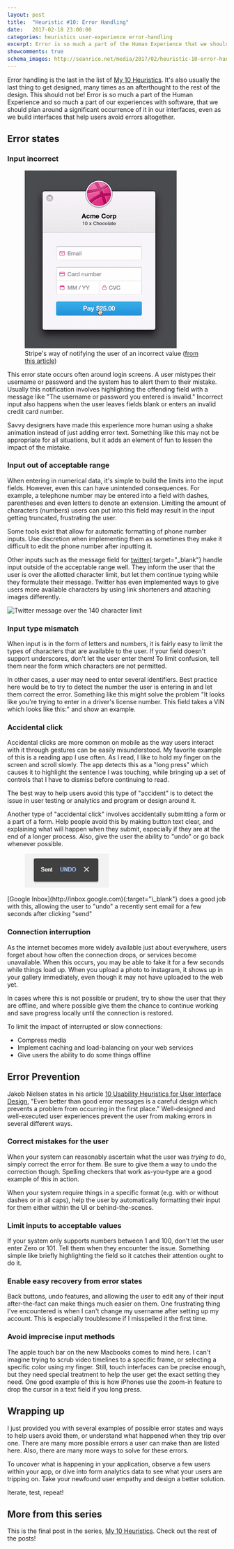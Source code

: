 ```yaml
---
layout: post
title:  "Heuristic #10: Error Handling"
date:   2017-02-18 23:00:00
categories: heuristics user-experience error-handling
excerpt: Error is so much a part of the Human Experience that we should plan a significant occurrence of it in our interfaces.
showcomments: true
schema_images: http://seanrice.net/media/2017/02/heuristic-10-error-handling-title.png
---
```


Error handling is the last in the list of [My 10 Heuristics](/heuristics/user-experience/2016/10/07/heuristics-overview.html). It's also usually the last thing to get designed, many times as an afterthought to the rest of the design. This should not be! Error is so much a part of the Human Experience and so much a part of our experiences with software, that we should plan around a significant occurrence of it in our interfaces, even as we build interfaces that help users avoid errors altogether.

## Error states

### Input incorrect

<figure class="img-right"><img  src="/media/2017/02/input-error.gif" alt="Screenshot of poor alignment">
<figcaption>Stripe's way of notifying the user of an incorrect value (<a href="https://medium.com/bridge-collection/improve-the-payment-experience-with-animations-3d1b0a9b810e#.qw5hdz65b" target="\_blank">from this article</a>)</figcaption>
</figure>

This error state occurs often around login screens. A user mistypes their username or password and the system has to alert them to their mistake. Usually this notification involves highlighting the offending field with a message like &quot;The username or password you entered is invalid.&quot; Incorrect input also happens when the user leaves fields blank or enters an invalid credit card number.

Savvy designers have made this experience more human using a shake animation instead of just adding error text. Something like this may not be appropriate for all situations, but it adds an element of fun to lessen the impact of the mistake.

### Input out of acceptable range

When entering in numerical data, it's simple to build the limits into the input fields. However, even this can have unintended consequences. For example, a telephone number may be entered into a field with dashes, parentheses and even letters to denote an extension. Limiting the amount of characters (numbers) users can put into this field may result in the input getting truncated, frustrating the user.

Some tools exist that allow for automatic formatting of phone number inputs. Use discretion when implementing them as sometimes they make it difficult to edit the phone number after inputting it.

Other inputs such as the message field for [twitter](http://www.twitter.com){:target="\_blank"} handle input outside of the acceptable range well. They inform the user that the user is over the allotted character limit, but let them continue typing while they formulate their message. Twitter has even implemented ways to give users more available characters by using link shorteners and attaching images differently.

![Twitter message over the 140 character limit](/media/2017/02/twitter-over.jpg")

### Input type mismatch

When input is in the form of letters and numbers, it is fairly easy to limit the types of characters that are available to the user. If your field doesn't support underscores, don't let the user enter them! To limit confusion, tell them near the form which characters are not permitted.

In other cases, a user may need to enter several identifiers. Best practice here would be to try to detect the number the user is entering in and let them correct the error. Something like this might solve the problem "It looks like you're trying to enter in a driver's license number. This field takes a VIN which looks like this:" and show an example.

### Accidental click

Accidental clicks are more common on mobile as the way users interact with it through gestures can be easily misunderstood. My favorite example of this is a reading app I use often. As I read, I like to hold my finger on the screen and scroll slowly. The app detects this as a "long press" which causes it to highlight the sentence I was touching, while bringing up a set of controls that I have to dismiss before continuing to read.

The best way to help users avoid this type of "accident" is to detect the issue in user testing or analytics and program or design around it.

Another type of "accidental click" involves accidentally submitting a form or a part of a form. Help people avoid this by making button text clear, and explaining what will happen when they submit, especially if they are at the end of a longer process. Also, give the user the ability to "undo" or go back whenever possible.

<figure class="img-right"><img src="/media/2017/02/sent-undo.jpg" alt="Google Inbox Undo">
</figure> [Google Inbox](http://inbox.google.com){:target="\_blank"} does a good job with this, allowing the user to &quot;undo&quot; a recently sent email for a few seconds after clicking &quot;send&quot;


### Connection interruption

As the internet becomes more widely available just about everywhere, users forget about how often the connection drops, or services become unavailable. When this occurs, you may be able to fake it for a few seconds while things load up. When you upload a photo to instagram, it shows up in your gallery immediately, even though it may not have uploaded to the web yet.

In cases where this is not possible or prudent, try to show the user that they are offline, and where possible give them the chance to continue working and save progress locally until the connection is restored.

To limit the impact of interrupted or slow connections:

- Compress media
- Implement caching and load-balancing on your web services
- Give users the ability to do some things offline

## Error Prevention

Jakob Nielsen states in his article [10 Usability Heuristics for User Interface Design](https://www.nngroup.com/articles/ten-usability-heuristics/), &quot;Even better than good error messages is a careful design which prevents a problem from occurring in the first place.&quot; Well-designed and well-executed user experiences prevent the user from making errors in several different ways.

### Correct mistakes for the user

When your system can reasonably ascertain what the user was *trying to* do, simply correct the error for them. Be sure to give them a way to undo the correction though. Spelling checkers that work as-you-type are a good example of this in action.

When your system require things in a specific format (e.g. with or without dashes or in all caps), help the user by automatically formatting their input for them either within the UI or behind-the-scenes.

### Limit inputs to acceptable values

If your system only supports numbers between 1 and 100, don't let the user enter Zero or 101. Tell them when they encounter the issue. Something simple like briefly highlighting the field so it catches their attention ought to do it.

### Enable easy recovery from error states

Back buttons, undo features, and allowing the user to edit any of their input after-the-fact can make things much easier on them. One frustrating thing I've encountered is when I can't change my username after setting up my account. This is especially troublesome if I misspelled it the first time.

### Avoid imprecise input methods

The apple touch bar on the new Macbooks comes to mind here. I can't imagine trying to scrub video timelines to a specific frame, or selecting a specific color using my finger. Still, touch interfaces can be precise enough, but they need special treatment to help the user get the exact setting they need. One good example of this is how iPhones use the zoom-in feature to drop the cursor in a text field if you long press.

## Wrapping up

I just provided you with several examples of possible error states and ways to help users avoid them, or understand what happened when they trip over one. There are many more possible errors a user can make than are listed here. Also, there are many more ways to solve for these errors.

To uncover what is happening in your application, observe a few users within your app, or dive into form analytics data to see what your users are tripping on. Take your newfound user empathy and design a better solution.

Iterate, test, repeat!

## More from this series

This is the final post in the series, [My 10 Heuristics](/heuristics/user-experience/2016/10/07/heuristics-overview.html). Check out the rest of the posts!
